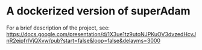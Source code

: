# A dockerized version of superAdam

For a brief description of the project, see:
https://docs.google.com/presentation/d/1X3ue1tz9utoNJPKuOV3dvzedHcvJnR2eipfrIVjQXvw/pub?start=false&loop=false&delayms=3000
